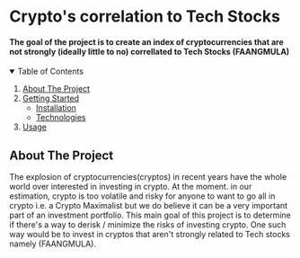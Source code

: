# Crypto's correlation to Tech Stocks
#### The goal of the project is to create an index of cryptocurrencies that are not strongly (ideally little to no) correllated to Tech Stocks (FAANGMULA)


<!-- TABLE OF CONTENTS -->
<details open="open">
  <summary>Table of Contents</summary>
  <ol>
    <li>
      <a href="#about">About The Project</a>
      <ul>
      </ul>
    </li>
    <li>
      <a href="#getting-started">Getting Started</a>
      <ul>
        <li><a href="#installation">Installation</a></li>
        <li><a href="#technology">Technologies</a></li>
      </ul>
    </li>
    <li><a href="#usage">Usage</a></li>
  </ol>
</details>

## About The Project
The explosion of cryptocurrencies(cryptos) in recent years have the whole world over interested in investing in crypto. At the moment. in our estimation, crypto is too volatile and risky for anyone to want to go all in crypto i.e. a Crypto Maximalist but we do believe it can be a very important part of an investment portfolio. This main goal of this project is to determine if there's a way to derisk / minimize the risks of investing crypto. One such way would be to invest in cryptos that aren't strongly related to Tech stocks namely (FAANGMULA). 
